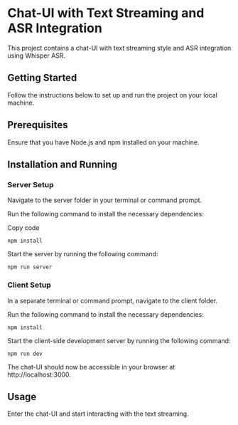 # Chat-UI with Text Streaming and ASR Integration
This project contains a chat-UI with text streaming style and ASR integration using Whisper ASR.

## Getting Started
Follow the instructions below to set up and run the project on your local machine.

## Prerequisites
Ensure that you have Node.js and npm installed on your machine.

## Installation and Running
### Server Setup
Navigate to the server folder in your terminal or command prompt.

Run the following command to install the necessary dependencies:

Copy code
```
npm install
```
Start the server by running the following command:
```
npm run server
```
### Client Setup
In a separate terminal or command prompt, navigate to the client folder.

Run the following command to install the necessary dependencies:

```
npm install
```
Start the client-side development server by running the following command:
```
npm run dev
```
The chat-UI should now be accessible in your browser at http://localhost:3000.

## Usage
Enter the chat-UI and start interacting with the text streaming.
